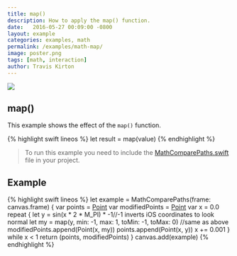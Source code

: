 ```yaml
---
title: map()
description: How to apply the map() function.
date:   2016-05-27 00:09:00 -0800
layout: example
categories: examples, math
permalink: /examples/math-map/
image: poster.png
tags: [math, interaction]
author: Travis Kirton
---
```

![](map.png)

## map()
This example shows the effect of the `map()` function.

{% highlight swift lineos %}
let result = map(value)
{% endhighlight %}

> To run this example you need to include the [MathComparePaths.swift](https://gist.github.com/C4Framework/0705e9ad451fa2b655075ad72432ca46) file in your project.

## Example
{% highlight swift lineos %}
let example = MathComparePaths(frame: canvas.frame) {
    var points = [Point]()
    var modifiedPoints = [Point]()
    var x = 0.0
    repeat {
        let y = sin(x * 2 * M_PI) * -1//-1 inverts iOS coordinates to look normal
        let my = map(y, min: -1, max: 1, toMin: -1, toMax: 0) //same as above
        modifiedPoints.append(Point(x, my))
        points.append(Point(x, y))
        x += 0.001
    } while x < 1
    return (points, modifiedPoints)
}
canvas.add(example)
{% endhighlight %}
